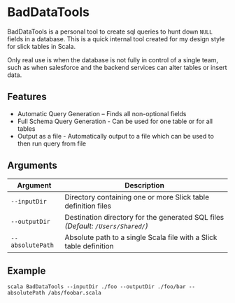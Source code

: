 # BadDataTools

BadDataTools is a personal tool to create sql queries to hunt down `NULL` fields in a database. This is a quick internal tool created for my design style for slick tables in Scala.

Only real use is when the database is not fully in control of a single team, such as when salesforce and the backend services can alter tables or insert data.

## Features

- Automatic Query Generation – Finds all non-optional fields 
- Full Schema Query Generation - Can be used for one table or for all tables
- Output as a file - Automatically output to a file which can be used to then run query from file

## Arguments

| Argument      | Description                                                                 |
|---------------|-----------------------------------------------------------------------------|
| `--inputDir`  | Directory containing one or more Slick table definition files              |
| `--outputDir` | Destination directory for the generated SQL files *(Default: `/Users/Shared/`)* |
| `--absolutePath` | Absolute path to a single Scala file with a Slick table definition       |

## Example

```
scala BadDataTools --inputDir ./foo --outputDir ./foo/bar --absolutePath /abs/foobar.scala